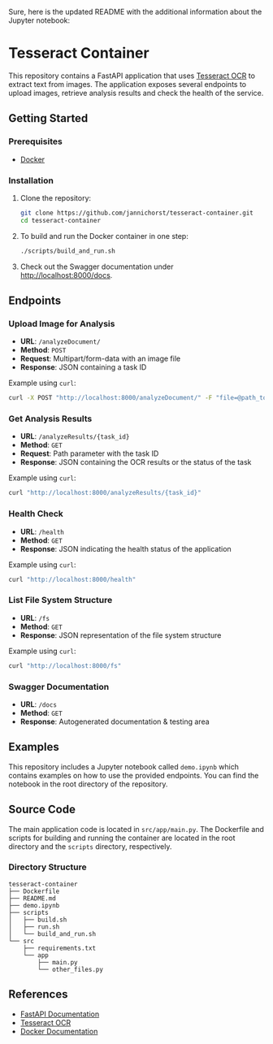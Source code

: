 Sure, here is the updated README with the additional information about the Jupyter notebook:

# Tesseract Container

This repository contains a FastAPI application that uses [Tesseract OCR](https://github.com/tesseract-ocr/tesseract) to extract text from images. The application exposes several endpoints to upload images, retrieve analysis results and check the health of the service.

## Getting Started

### Prerequisites

- [Docker](https://www.docker.com/get-started)

### Installation

1. Clone the repository:

    ```sh
    git clone https://github.com/jannichorst/tesseract-container.git
    cd tesseract-container
    ```

2. To build and run the Docker container in one step:

    ```sh
    ./scripts/build_and_run.sh
    ```
3. Check out the Swagger documentation under [http://localhost:8000/docs](http://localhost:8000/docs).

## Endpoints

### Upload Image for Analysis

- **URL**: `/analyzeDocument/`
- **Method**: `POST`
- **Request**: Multipart/form-data with an image file
- **Response**: JSON containing a task ID

Example using `curl`:

```sh
curl -X POST "http://localhost:8000/analyzeDocument/" -F "file=@path_to_your_image_file"
```

### Get Analysis Results

- **URL**: `/analyzeResults/{task_id}`
- **Method**: `GET`
- **Request**: Path parameter with the task ID
- **Response**: JSON containing the OCR results or the status of the task

Example using `curl`:

```sh
curl "http://localhost:8000/analyzeResults/{task_id}"
```

### Health Check

- **URL**: `/health`
- **Method**: `GET`
- **Response**: JSON indicating the health status of the application

Example using `curl`:

```sh
curl "http://localhost:8000/health"
```

### List File System Structure

- **URL**: `/fs`
- **Method**: `GET`
- **Response**: JSON representation of the file system structure

Example using `curl`:

```sh
curl "http://localhost:8000/fs"
```

### Swagger Documentation

- **URL**: `/docs`
- **Method**: `GET`
- **Response**: Autogenerated documentation & testing area


## Examples

This repository includes a Jupyter notebook called `demo.ipynb` which contains examples on how to use the provided endpoints. You can find the notebook in the root directory of the repository.

## Source Code

The main application code is located in `src/app/main.py`. The Dockerfile and scripts for building and running the container are located in the root directory and the `scripts` directory, respectively.

### Directory Structure

```
tesseract-container
├── Dockerfile
├── README.md
├── demo.ipynb
├── scripts
│   ├── build.sh
│   ├── run.sh
│   └── build_and_run.sh
└── src
    ├── requirements.txt
    └── app
        ├── main.py
        └── other_files.py
```

## References

- [FastAPI Documentation](https://fastapi.tiangolo.com/)
- [Tesseract OCR](https://github.com/tesseract-ocr/tesseract)
- [Docker Documentation](https://docs.docker.com/)
